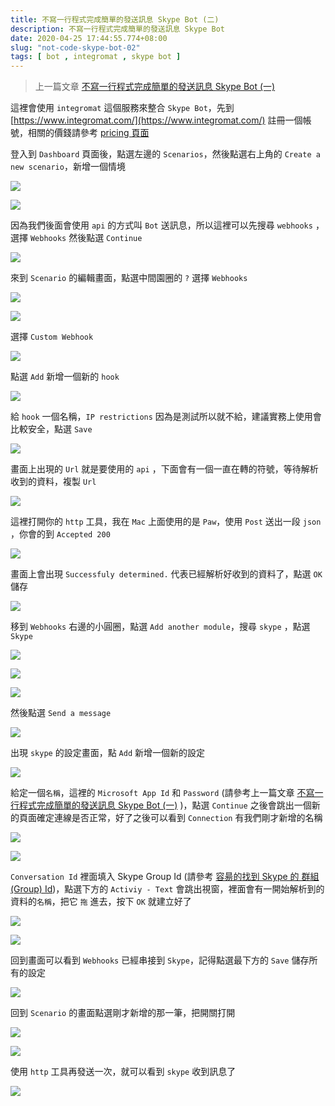 ```yaml
---
title: 不寫一行程式完成簡單的發送訊息 Skype Bot (二)
description: 不寫一行程式完成簡單的發送訊息 Skype Bot
date: 2020-04-25 17:44:55.774+08:00
slug: "not-code-skype-bot-02"
tags: [ bot , integromat , skype bot ]
---
```


> 上一篇文章 [不寫一行程式完成簡單的發送訊息 Skype Bot (一)](https://blog.cashwu.com/blog/not-code-skype-bot-01)

這裡會使用 `integromat` 這個服務來整合 `Skype Bot`，先到 [https://www.integromat.com/](https://www.integromat.com/) 註冊一個帳號，相關的價錢請參考 [pricing 頁面](https://www.integromat.com/en/pricing)

登入到 `Dashboard` 頁面後，點選左邊的 `Scenarios`，然後點選右上角的 `Create a new scenario`，新增一個情境

![](./01.webp)

![](./02.webp)

因為我們後面會使用 `api` 的方式叫 `Bot` 送訊息，所以這裡可以先搜尋 `webhooks` ，選擇 `Webhooks` 然後點選 `Continue`

![](./03.webp)

來到 `Scenario` 的編輯畫面，點選中間園圈的 `?` 選擇 `Webhooks`

![](./04.webp)

![](./05.webp)

選擇 `Custom Webhook`

![](./06.webp)

點選 `Add` 新增一個新的 `hook`

![](./07.webp)

給 `hook` 一個名稱，`IP restrictions` 因為是測試所以就不給，建議實務上使用會比較安全，點選 `Save`

![](./08.webp)

畫面上出現的 `Url` 就是要使用的 `api` ，下面會有一個一直在轉的符號，等待解析收到的資料，複製 `Url`

![](./09.webp)

這裡打開你的 `http` 工具，我在 `Mac` 上面使用的是 `Paw`，使用 `Post` 送出一段 `json` ，你會的到 `Accepted 200`

![](./10.webp)

畫面上會出現 `Successfuly determined.` 代表已經解析好收到的資料了，點選 `OK` 儲存

![](./11.webp)

移到 `Webhooks` 右邊的小圓圈，點選 `Add another module`，搜尋 `skype` ，點選 `Skype`

![](./12.webp)

![](./13.webp)

![](./14.webp)

然後點選 `Send a message`

![](./15.webp)

出現 `skype` 的設定畫面，點 `Add` 新增一個新的設定

![](./16.webp)

給定一個`名稱`，這裡的 `Microsoft App Id` 和 `Password` (請參考上一篇文章 [不寫一行程式完成簡單的發送訊息 Skype Bot (一)](https://blog.cashwu.com/blog/not-code-skype-bot-01) )，點選 `Continue` 之後會跳出一個新的頁面確定連線是否正常，好了之後可以看到 `Connection` 有我們剛才新增的名稱

![](./17.webp)

![](./18.webp)

`Conversation Id` 裡面填入 Skype Group Id (請參考 [容昜的找到 Skype 的 群組 (Group) Id](https://blog.cashwu.com/blog/easy-find-skype-group-chat-id))，點選下方的 `Activiy - Text` 會跳出視窗，裡面會有一開始解析到的資料的`名稱`，把它 `拖` 進去，按下 `OK` 就建立好了

![](./19.webp)

![](./20.webp)

回到畫面可以看到 `Webhooks` 已經串接到 `Skype`，記得點選最下方的 `Save` 儲存所有的設定

![](./21.web)

回到 `Scenario` 的畫面點選剛才新增的那一筆，把開關打開

![](./22.webp)

![](./23.webp)

使用 `http` 工具再發送一次，就可以看到 `skype` 收到訊息了

![](./24.webp)